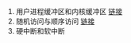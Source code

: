 1. 用户进程缓冲区和内核缓冲区
    [链接](https://blog.csdn.net/fhp123/article/details/119805361)
2. 随机访问与顺序访问
    [链接](https://blog.csdn.net/lvyuan30276/article/details/78925528)
3. 硬中断和软中断